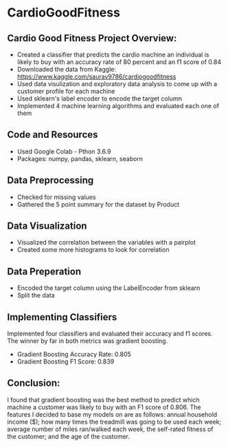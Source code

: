 # CardioGoodFitness

## Cardio Good Fitness Project Overview:
* Created a classifier that predicts the cardio machine an individual is likely to buy with an accuracy rate of 80 percent and an f1 score of 0.84
* Downloaded the data from Kaggle: https://www.kaggle.com/saurav9786/cardiogoodfitness
* Used data visulization and exploratory data analysis to come up with a customer profile for each machine 
* Used sklearn's label encoder to encode the target column 
* Implemented 4 machine learning algorithms and evaluated each one of them

## Code and Resources
* Used Google Colab - Pthon 3.6.9
* Packages: numpy, pandas, sklearn, seaborn

## Data Preprocessing
* Checked for missing values
* Gathered the 5 point summary for the dataset by Product

## Data Visualization 
* Visualized the correlation between the variables with a pairplot 
* Created some more histograms to look for correlation

## Data Preperation
* Encoded the target column using the LabelEncoder from sklearn 
* Split the data 

## Implementing Classifiers 
Implemented four classifiers and evaluated their accuracy and f1 scores. The winner by far in both metrics was gradient boosting. 

* Gradient Boosting Accuracy Rate: 0.805
* Gradient Boosting F1 Score: 0.839


## Conclusion:
I found that gradient boosting was the best method to predict which machine a customer was likely to buy with an F1 score of 0.806. The features I decided to base my models on are as follows: annual household income ($); how many times the treadmill was going to be used each week; average number of miles ran/walked each week, the self-rated fitness of the customer; and the age of the customer. 
